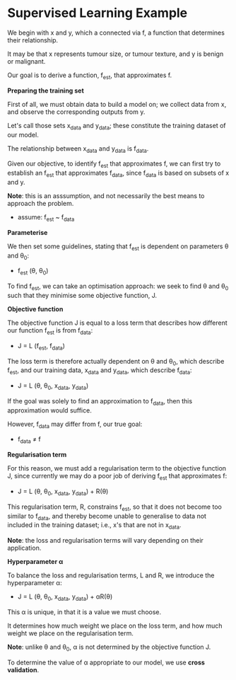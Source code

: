 # Supervised Learning Example

We begin with x and y, which a connected via f, a function that determines their relationship.

It may be that x represents tumour size, or tumour texture, and y is benign or malignant.

Our goal is to derive a function, f<sub>est</sub>, that approximates f.

**Preparing the training set**

First of all, we must obtain data to build a model on; we collect data from x, and observe the corresponding outputs from y.

Let's call those sets x<sub>data</sub> and y<sub>data</sub>; these constitute the training dataset of our model.

The relationship between x<sub>data</sub> and y<sub>data</sub> is f<sub>data</sub>.

Given our objective, to identify f<sub>est</sub> that approximates f, we can first try to establish an f<sub>est</sub> that approximates f<sub>data</sub>, since f<sub>data</sub> is based on subsets of x and y.

**Note**: this is an asssumption, and not necessarily the best means to approach the problem.

- assume: f<sub>est</sub> ~ f<sub>data</sub>

**Parameterise**

We then set some guidelines, stating that f<sub>est</sub> is dependent on parameters θ and θ<sub>0</sub>:

- f<sub>est</sub> (θ, θ<sub>0</sub>)

To find f<sub>est</sub>, we can take an optimisation approach: we seek to find θ and θ<sub>0</sub> such that they minimise some objective function, J.

**Objective function**

The objective function J is equal to a loss term that describes how different our function f<sub>est</sub> is from f<sub>data</sub>:

- J = L (f<sub>est</sub>, f<sub>data</sub>)

The loss term is therefore actually dependent on θ and θ<sub>0</sub>, which describe f<sub>est</sub>, and our training data, x<sub>data</sub> and y<sub>data</sub>, which describe f<sub>data</sub>:

- J = L (θ, θ<sub>0</sub>, x<sub>data</sub>, y<sub>data</sub>)

If the goal was solely to find an approximation to f<sub>data</sub>, then this approximation would suffice.

However, f<sub>data</sub> may differ from f, our true goal:

- f<sub>data</sub> ≠ f

**Regularisation term**

For this reason, we must add a regularisation term to the objective function J, since currently we may do a poor job of deriving f<sub>est</sub> that approximates f:

- J = L (θ, θ<sub>0</sub>, x<sub>data</sub>, y<sub>data</sub>) + R(θ)

This regularisation term, R, constrains f<sub>est</sub>, so that it does not become too similar to f<sub>data</sub>, and thereby become unable to generalise to data not included in the training dataset; i.e., x's that are not in x<sub>data</sub>.

**Note**: the loss and regularisation terms will vary depending on their application.

**Hyperparameter α**

To balance the loss and regularisation terms, L and R, we introduce the hyperparameter α:

- J = L (θ, θ<sub>0</sub>, x<sub>data</sub>, y<sub>data</sub>) + αR(θ)

This α is unique, in that it is a value we must choose.

It determines how much weight we place on the loss term, and how much weight we place on the regularisation term.

**Note**: unlike θ and θ<sub>0</sub>, α is not determined by the objective function J.

To determine the value of α appropriate to our model, we use **cross validation**.
